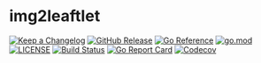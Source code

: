 # img2leaftlet

[![Keep a Changelog](https://img.shields.io/badge/changelog-Keep%20a%20Changelog-%23E05735)](CHANGELOG.md)
[![GitHub Release](https://img.shields.io/github/v/release/WildEgor/img2leaftlet)](https://github.com/WildEgor/img2leaftlet/releases)
[![Go Reference](https://pkg.go.dev/badge/github.com/WildEgor/img2leaftlet.svg)](https://pkg.go.dev/github.com/WildEgor/img2leaftlet)
[![go.mod](https://img.shields.io/github/go-mod/go-version/WildEgor/img2leaftlet)](go.mod)
[![LICENSE](https://img.shields.io/github/license/WildEgor/img2leaftlet)](LICENSE)
[![Build Status](https://img.shields.io/github/actions/workflow/status/WildEgor/img2leaftlet/build.yml?branch=main)](https://github.com/WildEgor/img2leaftlet/actions?query=workflow%3Abuild+branch%3Amain)
[![Go Report Card](https://goreportcard.com/badge/github.com/WildEgor/img2leaftlet)](https://goreportcard.com/report/github.com/WildEgor/img2leaftlet)
[![Codecov](https://codecov.io/gh/WildEgor/img2leaftlet/branch/main/graph/badge.svg)](https://codecov.io/gh/WildEgor/img2leaftlet)